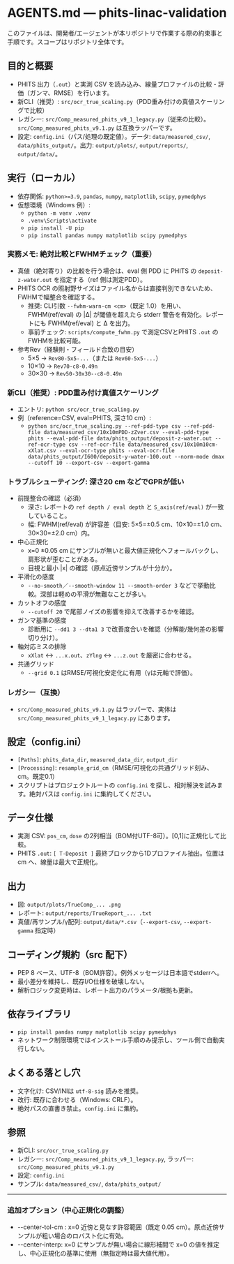 # AGENTS.md — phits-linac-validation

このファイルは、開発者/エージェントが本リポジトリで作業する際の約束事と手順です。スコープはリポジトリ全体です。

## 目的と概要
- PHITS 出力（`.out`）と実測 CSV を読み込み、線量プロファイルの比較・評価（ガンマ、RMSE）を行います。
- 新CLI（推奨）: `src/ocr_true_scaling.py`（PDD重み付けの真値スケーリングで比較）
- レガシー: `src/Comp_measured_phits_v9_1_legacy.py`（従来の比較）。`src/Comp_measured_phits_v9.1.py` は互換ラッパーです。
- 設定: `config.ini`（パス/処理の既定値）。データ: `data/measured_csv/`, `data/phits_output/`。出力: `output/plots/`, `output/reports/`, `output/data/`。

## 実行（ローカル）
- 依存関係: `python>=3.9`, `pandas`, `numpy`, `matplotlib`, `scipy`, `pymedphys`
- 仮想環境（Windows 例）:
  - `python -m venv .venv`
  - `.venv\Scripts\activate`
  - `pip install -U pip`
  - `pip install pandas numpy matplotlib scipy pymedphys`

### 実務メモ: 絶対比較とFWHMチェック（重要）
- 真値（絶対寄り）の比較を行う場合は、eval 側 PDD に PHITS の `deposit-z-water.out` を指定する（ref 側は測定PDD）。
- PHITS OCR の照射野サイズはファイル名からは直接判別できないため、FWHMで幅整合を確認する。
  - 推奨: CLI引数 `--fwhm-warn-cm <cm>`（既定 1.0）を用い、FWHM(ref/eval) の |Δ| が閾値を超えたら stderr 警告を有効化。レポートにも FWHM(ref/eval) と Δ を出力。
  - 事前チェック: `scripts/compute_fwhm.py` で測定CSVとPHITS `.out` のFWHMを比較可能。
- 参考Rev（経験則・フィールド合致の目安）
  - 5×5 → `Rev80-5x5-...`（または `Rev60-5x5-...`）
  - 10×10 → `Rev70-c8-0.49n`
  - 30×30 → `Rev50-30x30--c8-0.49n`

### 新CLI（推奨）: PDD重み付け真値スケーリング
- エントリ: `python src/ocr_true_scaling.py`
- 例（reference=CSV, eval=PHITS, 深さ10 cm）:
  - `python src/ocr_true_scaling.py --ref-pdd-type csv --ref-pdd-file data/measured_csv/10x10mPDD-zZver.csv --eval-pdd-type phits --eval-pdd-file data/phits_output/deposit-z-water.out --ref-ocr-type csv --ref-ocr-file data/measured_csv/10x10m10cm-xXlat.csv --eval-ocr-type phits --eval-ocr-file data/phits_output/I600/deposit-y-water-100.out --norm-mode dmax --cutoff 10 --export-csv --export-gamma`

### トラブルシューティング: 深さ20 cm などでGPRが低い
- 前提整合の確認（必須）
  - 深さ: レポートの `ref depth / eval depth` と `S_axis(ref/eval)` が一致していること。
  - 幅: FWHM(ref/eval) が許容差（目安: 5×5=±0.5 cm、10×10=±1.0 cm、30×30=±2.0 cm）内。
- 中心正規化
  - x=0 ±0.05 cm にサンプルが無いと最大値正規化へフォールバックし、肩形状が歪むことがある。
  - 目視と最小 |x| の確認（原点近傍サンプルが十分か）。
- 平滑化の感度
  - `--no-smooth`／`--smooth-window 11 --smooth-order 3` などで挙動比較。深部は軽めの平滑が無難なことが多い。
- カットオフの感度
  - `--cutoff 20` で尾部ノイズの影響を抑えて改善するかを確認。
- ガンマ基準の感度
  - 診断用に `--dd1 3 --dta1 3` で改善度合いを確認（分解能/幾何差の影響切り分け）。
- 軸対応ミスの排除
  - `xXlat` ↔ `...x.out`、`zYlng` ↔ `...z.out` を厳密に合わせる。
- 共通グリッド
  - `--grid 0.1` はRMSE/可視化安定化に有用（γは元軸で評価）。

### レガシー（互換）
- `src/Comp_measured_phits_v9.1.py` はラッパーで、実体は `src/Comp_measured_phits_v9_1_legacy.py` にあります。

## 設定（config.ini）
- `[Paths]`: `phits_data_dir`, `measured_data_dir`, `output_dir`
- `[Processing]`: `resample_grid_cm`（RMSE/可視化の共通グリッド刻み、cm。既定0.1）
- スクリプトはプロジェクトルートの `config.ini` を探し、相対解決を試みます。絶対パスは `config.ini` に集約してください。

## データ仕様
- 実測 CSV: `pos_cm`, `dose` の2列相当（BOM付UTF-8可）。[0,1]に正規化して比較。
- PHITS `.out`: `[ T-Deposit ]` 最終ブロックから1Dプロファイル抽出。位置は cm へ、線量は最大で正規化。

## 出力
- 図: `output/plots/TrueComp_... .png`
- レポート: `output/reports/TrueReport_... .txt`
- 真値/再サンプル/γ配列: `output/data/*.csv`（`--export-csv`, `--export-gamma` 指定時）

## コーディング規約（src 配下）
- PEP 8 ベース、UTF-8（BOM許容）。例外メッセージは日本語でstderrへ。
- 最小差分を維持し、既存I/O仕様を破壊しない。
- 解析ロジック変更時は、レポート出力のパラメータ/根拠も更新。

## 依存ライブラリ
- `pip install pandas numpy matplotlib scipy pymedphys`
- ネットワーク制限環境ではインストール手順のみ提示し、ツール側で自動実行しない。

## よくある落とし穴
- 文字化け: CSV/INIは `utf-8-sig` 読みを推奨。
- 改行: 既存に合わせる（Windows: CRLF）。
- 絶対パスの直書き禁止。`config.ini` に集約。

## 参照
- 新CLI: `src/ocr_true_scaling.py`
- レガシー: `src/Comp_measured_phits_v9_1_legacy.py`, ラッパー: `src/Comp_measured_phits_v9.1.py`
- 設定: `config.ini`
- サンプル: `data/measured_csv/`, `data/phits_output/`


-----

### 追加オプション（中心正規化の調整）
- --center-tol-cm <cm>: x=0 近傍と見なす許容範囲（既定 0.05 cm）。原点近傍サンプルが粗い場合のロバスト化に有効。
- --center-interp: x=0 にサンプルが無い場合に線形補間で x=0 の値を推定し、中心正規化の基準に使用（無指定時は最大値代用）。

